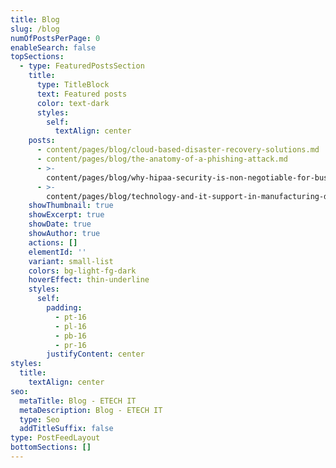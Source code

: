 ```yaml
---
title: Blog
slug: /blog
numOfPostsPerPage: 0
enableSearch: false
topSections:
  - type: FeaturedPostsSection
    title:
      type: TitleBlock
      text: Featured posts
      color: text-dark
      styles:
        self:
          textAlign: center
    posts:
      - content/pages/blog/cloud-based-disaster-recovery-solutions.md
      - content/pages/blog/the-anatomy-of-a-phishing-attack.md
      - >-
        content/pages/blog/why-hipaa-security-is-non-negotiable-for-businesses.md
      - >-
        content/pages/blog/technology-and-it-support-in-manufacturing-driving-efficiency-and-innovation.md
    showThumbnail: true
    showExcerpt: true
    showDate: true
    showAuthor: true
    actions: []
    elementId: ''
    variant: small-list
    colors: bg-light-fg-dark
    hoverEffect: thin-underline
    styles:
      self:
        padding:
          - pt-16
          - pl-16
          - pb-16
          - pr-16
        justifyContent: center
styles:
  title:
    textAlign: center
seo:
  metaTitle: Blog - ETECH IT
  metaDescription: Blog - ETECH IT
  type: Seo
  addTitleSuffix: false
type: PostFeedLayout
bottomSections: []
---
```

